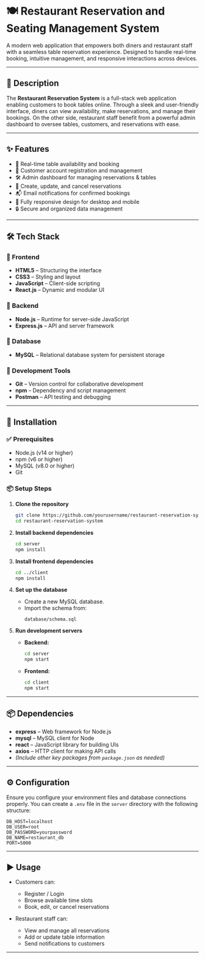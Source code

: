 # 🍽️ Restaurant Reservation and Seating Management System

A modern web application that empowers both diners and restaurant staff with a seamless table reservation experience. Designed to handle real-time booking, intuitive management, and responsive interactions across devices.

---

## 📖 Description

The **Restaurant Reservation System** is a full-stack web application enabling customers to book tables online. Through a sleek and user-friendly interface, diners can view availability, make reservations, and manage their bookings. On the other side, restaurant staff benefit from a powerful admin dashboard to oversee tables, customers, and reservations with ease.

---

## ✨ Features

- 📅 Real-time table availability and booking  
- 👥 Customer account registration and management  
- 🛠️ Admin dashboard for managing reservations & tables  
- 🔄 Create, update, and cancel reservations  
- 📬 Email notifications for confirmed bookings  
- 📱 Fully responsive design for desktop and mobile  
- 🔒 Secure and organized data management  

---

## 🛠️ Tech Stack

### 🔹 Frontend
- **HTML5** – Structuring the interface  
- **CSS3** – Styling and layout  
- **JavaScript** – Client-side scripting  
- **React.js** – Dynamic and modular UI  

### 🔹 Backend
- **Node.js** – Runtime for server-side JavaScript  
- **Express.js** – API and server framework  

### 🔹 Database
- **MySQL** – Relational database system for persistent storage  

### 🔹 Development Tools
- **Git** – Version control for collaborative development  
- **npm** – Dependency and script management  
- **Postman** – API testing and debugging  

---

## 🚀 Installation

### ✅ Prerequisites

- Node.js (v14 or higher)  
- npm (v6 or higher)  
- MySQL (v8.0 or higher)  
- Git  

### 📦 Setup Steps

1. **Clone the repository**
   ```bash
   git clone https://github.com/yourusername/restaurant-reservation-system.git
   cd restaurant-reservation-system
   ```

2. **Install backend dependencies**
   ```bash
   cd server
   npm install
   ```

3. **Install frontend dependencies**
   ```bash
   cd ../client
   npm install
   ```

4. **Set up the database**
   - Create a new MySQL database.
   - Import the schema from:
     ```
     database/schema.sql
     ```

5. **Run development servers**

   - **Backend:**
     ```bash
     cd server
     npm start
     ```

   - **Frontend:**
     ```bash
     cd client
     npm start
     ```

---

## 📦 Dependencies

- **express** – Web framework for Node.js  
- **mysql** – MySQL client for Node  
- **react** – JavaScript library for building UIs  
- **axios** – HTTP client for making API calls  
- *(Include other key packages from `package.json` as needed)*  

---

## ⚙️ Configuration

Ensure you configure your environment files and database connections properly. You can create a `.env` file in the `server` directory with the following structure:

```env
DB_HOST=localhost
DB_USER=root
DB_PASSWORD=yourpassword
DB_NAME=restaurant_db
PORT=5000
```

---

## ▶️ Usage

- Customers can:  
  - Register / Login  
  - Browse available time slots  
  - Book, edit, or cancel reservations  

- Restaurant staff can:  
  - View and manage all reservations  
  - Add or update table information  
  - Send notifications to customers  

---

